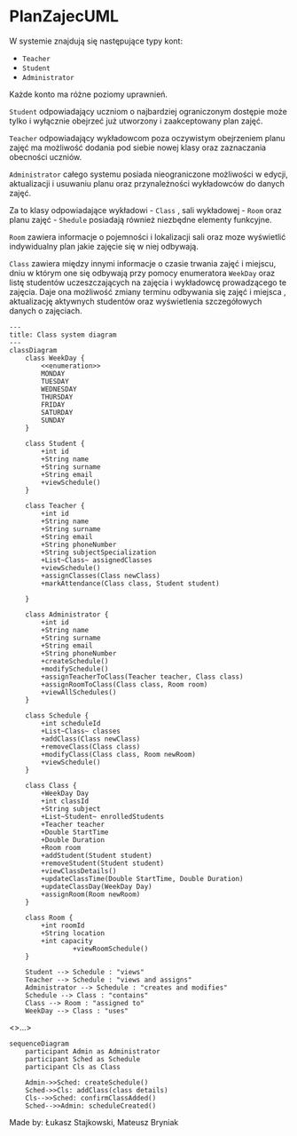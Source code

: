 # PlanZajecUML

W systemie znajdują się następujące typy kont:

- `Teacher`
- `Student`
- `Administrator`

Każde konto ma różne poziomy uprawnień.

`Student` odpowiadający uczniom o najbardziej ograniczonym dostępie może tylko i wyłącznie obejrzeć już utworzony i zaakceptowany plan zajęć. 

`Teacher` odpowiadający wykładowcom poza oczywistym obejrzeniem planu zajęć ma możliwość dodania pod siebie nowej klasy oraz zaznaczania obecności uczniów. 

`Administrator` całego systemu posiada nieograniczone możliwości w edycji, aktualizacji i usuwaniu planu oraz przynależności wykładowców do danych zajęć. 

Za to klasy odpowiadające wykładowi - `Class` , sali wykładowej - `Room` oraz planu zajęć - `Shedule` posiadają również niezbędne elementy funkcyjne. 

`Room` zawiera informacje o pojemności i lokalizacji sali oraz moze wyświetlić indywidualny plan jakie zajęcie się w niej odbywają. 

`Class` zawiera między innymi informacje o czasie trwania zajęć i miejscu, dniu w którym one się odbywają przy pomocy enumeratora `WeekDay` oraz listę studentów uczeszczających na zajęcia i wykładowcę prowadzącego te zajęcia. Daje ona możliwość zmiany terminu odbywania się zajęć i miejsca , aktualizację aktywnych studentów oraz wyświetlenia szczegółowych danych o zajęciach.

```mermaid
---
title: Class system diagram
---
classDiagram
    class WeekDay {
        <<enumeration>>
        MONDAY
        TUESDAY
        WEDNESDAY
        THURSDAY
        FRIDAY
        SATURDAY
        SUNDAY
    }

    class Student {
        +int id
        +String name
        +String surname
        +String email
        +viewSchedule()
    }

    class Teacher {
        +int id
        +String name
        +String surname
        +String email
        +String phoneNumber
        +String subjectSpecialization
        +List~Class~ assignedClasses
        +viewSchedule()
        +assignClasses(Class newClass)
        +markAttendance(Class class, Student student)

    }

    class Administrator {
        +int id
        +String name
        +String surname
        +String email
        +String phoneNumber
        +createSchedule()
        +modifySchedule()
        +assignTeacherToClass(Teacher teacher, Class class)
        +assignRoomToClass(Class class, Room room)
        +viewAllSchedules()
    }

    class Schedule {
        +int scheduleId
        +List~Class~ classes
        +addClass(Class newClass)
        +removeClass(Class class)
        +modifyClass(Class class, Room newRoom)
        +viewSchedule()
    }

    class Class {
        +WeekDay Day
        +int classId
        +String subject
        +List~Student~ enrolledStudents
        +Teacher teacher
        +Double StartTime
        +Double Duration
        +Room room
        +addStudent(Student student)
        +removeStudent(Student student)
        +viewClassDetails()
        +updateClassTime(Double StartTime, Double Duration)
        +updateClassDay(WeekDay Day)
        +assignRoom(Room newRoom)
    }

    class Room {
        +int roomId
        +String location
        +int capacity
                +viewRoomSchedule()
    }

    Student --> Schedule : "views"
    Teacher --> Schedule : "views and assigns"
    Administrator --> Schedule : "creates and modifies"
    Schedule --> Class : "contains"
    Class --> Room : "assigned to"
    WeekDay --> Class : "uses"
```

<>...>

```mermaid
sequenceDiagram
    participant Admin as Administrator
    participant Sched as Schedule
    participant Cls as Class

    Admin->>Sched: createSchedule()
    Sched->>Cls: addClass(class details)
    Cls-->>Sched: confirmClassAdded()
    Sched-->>Admin: scheduleCreated()
```

Made by:
Łukasz Stajkowski, Mateusz Bryniak

